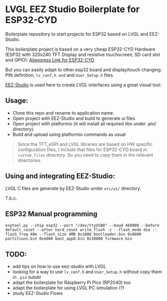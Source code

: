 LVGL EEZ Studio Boilerplate for ESP32-CYD 
=========================================

Boilerplate repository to start projects for ESP32 based on LVGL and EEZ-Studio.

This boilerplate project is based on a very cheap ESP32-CYD Hardware (ESP32 with 320x240 TFT Display and resistive touchscreen, SD card slot and GPIO): [Aliexpress Link for ESP32-CYD](https://it.aliexpress.com/item/1005006284129428.html)


But you can easily adapt to other esp32 board and display/touch changing PIN definition, `lv_conf.h and` and  `User_Setup.h` files.


[EEZ-Studio](https://github.com/eez-open/studio) is used here to create LVGL interfaces using a great visual tool.


## Usage:

- Clone this repo and rename to application name.
- Open project with EEZ-Studio and build to generate ui files
- Open project with platformio (it will install all required libs under .pio/ directory). 
- Build and upload using platformio commands as usual
  
> Since the TFT_eSPI and LVGL libraries are based on HW specific configuration files, I include that files for ESP32-CYD board in `custom_files` directory. So you need to copy them in the relevant directories.

## Using and integrating EEZ-Studio:

LVGL C files are generate by EEZ-Studio under `src/ui/` directory.

T.b.c.


## ESP32 Manual programming

```
esptool.py --chip esp32 --port "/dev/ttyUSB0" --baud 460800 --before default_reset --after hard_reset write_flash -z --flash_mode dio --flash_freq 40m --flash_size 4MB 0x1000 bootloader.bin 0x8000 partitions.bin 0xe000 boot_app0.bin 0x10000 firmware.bin
 ```


## TODO: 

- add tips on how to use eez-studio with LVGL
- looking for a way to use `lv_conf.h` and `User_Setup.h` without copy them in `.pio` subdir
- adapt the boilerplate for Raspberry Pi Pico (RP2040) too
- adapt the boilerplate for using LVGL PC simulation (?)
- study EEZ-Studio Flows 

